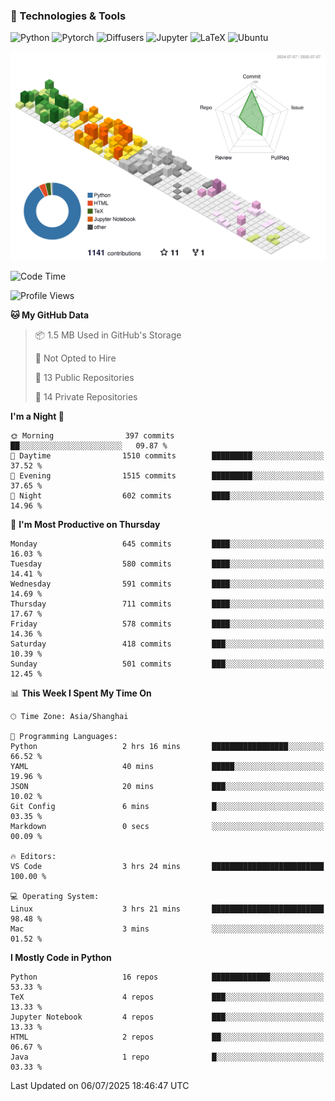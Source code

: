 ### 🧰 Technologies & Tools

![Python](https://img.shields.io/badge/python-%233776AB.svg?style=for-the-badge&logo=python&logoColor=white)
![Pytorch](https://img.shields.io/badge/pytorch-%23EE4C2C.svg?style=for-the-badge&logo=pytorch&logoColor=white)
![Diffusers](https://img.shields.io/badge/diffusers-HuggingFace-yellow?style=for-the-badge&logo=huggingface&logoColor=black)
![Jupyter](https://img.shields.io/badge/Jupyter-%23F37626.svg?style=for-the-badge&logo=Jupyter&logoColor=white)
![LaTeX](https://img.shields.io/badge/LaTeX-47A141?style=for-the-badge&logo=latex&logoColor=white)
![Ubuntu](https://img.shields.io/badge/Ubuntu-E95420?style=for-the-badge&logo=ubuntu&logoColor=white)


<!--![](https://raw.githubusercontent.com/BorisYang326/BorisYang326/output/github-contribution-grid-snake-dark.svg) -->
![](./profile-3d-contrib/profile-season-animate.svg)

<!--START_SECTION:waka-->
![Code Time](http://img.shields.io/badge/Code%20Time-930%20hrs%2011%20mins-blue)

![Profile Views](http://img.shields.io/badge/Profile%20Views-0-blue)

**🐱 My GitHub Data** 

> 📦 1.5 MB Used in GitHub's Storage 
 > 
> 🚫 Not Opted to Hire
 > 
> 📜 13 Public Repositories 
 > 
> 🔑 14 Private Repositories 
 > 
**I'm a Night 🦉** 

```text
🌞 Morning                397 commits         ██░░░░░░░░░░░░░░░░░░░░░░░   09.87 % 
🌆 Daytime                1510 commits        █████████░░░░░░░░░░░░░░░░   37.52 % 
🌃 Evening                1515 commits        █████████░░░░░░░░░░░░░░░░   37.65 % 
🌙 Night                  602 commits         ████░░░░░░░░░░░░░░░░░░░░░   14.96 % 
```
📅 **I'm Most Productive on Thursday** 

```text
Monday                   645 commits         ████░░░░░░░░░░░░░░░░░░░░░   16.03 % 
Tuesday                  580 commits         ████░░░░░░░░░░░░░░░░░░░░░   14.41 % 
Wednesday                591 commits         ████░░░░░░░░░░░░░░░░░░░░░   14.69 % 
Thursday                 711 commits         ████░░░░░░░░░░░░░░░░░░░░░   17.67 % 
Friday                   578 commits         ████░░░░░░░░░░░░░░░░░░░░░   14.36 % 
Saturday                 418 commits         ███░░░░░░░░░░░░░░░░░░░░░░   10.39 % 
Sunday                   501 commits         ███░░░░░░░░░░░░░░░░░░░░░░   12.45 % 
```


📊 **This Week I Spent My Time On** 

```text
🕑︎ Time Zone: Asia/Shanghai

💬 Programming Languages: 
Python                   2 hrs 16 mins       █████████████████░░░░░░░░   66.52 % 
YAML                     40 mins             █████░░░░░░░░░░░░░░░░░░░░   19.96 % 
JSON                     20 mins             ███░░░░░░░░░░░░░░░░░░░░░░   10.02 % 
Git Config               6 mins              █░░░░░░░░░░░░░░░░░░░░░░░░   03.35 % 
Markdown                 0 secs              ░░░░░░░░░░░░░░░░░░░░░░░░░   00.09 % 

🔥 Editors: 
VS Code                  3 hrs 24 mins       █████████████████████████   100.00 % 

💻 Operating System: 
Linux                    3 hrs 21 mins       █████████████████████████   98.48 % 
Mac                      3 mins              ░░░░░░░░░░░░░░░░░░░░░░░░░   01.52 % 
```

**I Mostly Code in Python** 

```text
Python                   16 repos            █████████████░░░░░░░░░░░░   53.33 % 
TeX                      4 repos             ███░░░░░░░░░░░░░░░░░░░░░░   13.33 % 
Jupyter Notebook         4 repos             ███░░░░░░░░░░░░░░░░░░░░░░   13.33 % 
HTML                     2 repos             ██░░░░░░░░░░░░░░░░░░░░░░░   06.67 % 
Java                     1 repo              █░░░░░░░░░░░░░░░░░░░░░░░░   03.33 % 
```




 Last Updated on 06/07/2025 18:46:47 UTC
<!--END_SECTION:waka-->
